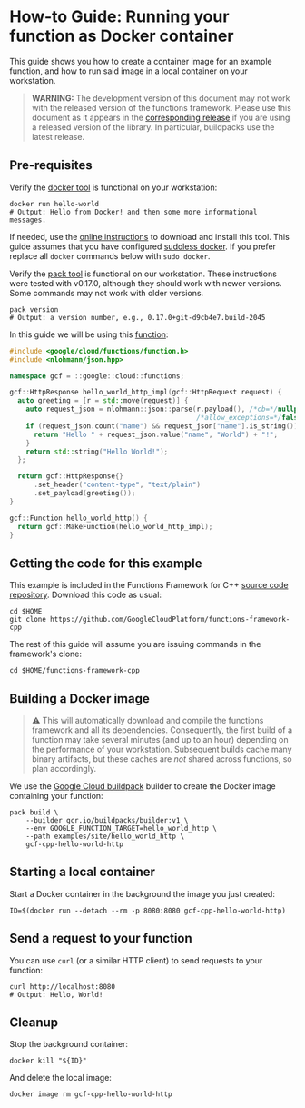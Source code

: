 # How-to Guide: Running your function as Docker container

This guide shows you how to create a container image for an example function,
and how to run said image in a local container on your workstation.

> **WARNING:** The development version of this document may not work with the
> released version of the functions framework. Please use this document as it
> appears in the [corresponding release][github-releases] if you are using a
> released version of the library. In particular, buildpacks use the latest
> release.

## Pre-requisites

Verify the [docker tool][docker] is functional on your workstation:

```shell
docker run hello-world
# Output: Hello from Docker! and then some more informational messages.
```

If needed, use the [online instructions][docker-install] to download and install
this tool. This guide assumes that you have configured [sudoless docker]. If
you prefer replace all `docker` commands below with `sudo docker`.

Verify the [pack tool][pack-install] is functional on our workstation. These
instructions were tested with v0.17.0, although they should work with newer
versions. Some commands may not work with older versions.

```shell
pack version
# Output: a version number, e.g., 0.17.0+git-d9cb4e7.build-2045
```

In this guide we will be using this [function][snippet source]:

<!-- inject-snippet-start -->
[snippet source]: /examples/site/hello_world_http/hello_world_http.cc
```cc
#include <google/cloud/functions/function.h>
#include <nlohmann/json.hpp>

namespace gcf = ::google::cloud::functions;

gcf::HttpResponse hello_world_http_impl(gcf::HttpRequest request) {
  auto greeting = [r = std::move(request)] {
    auto request_json = nlohmann::json::parse(r.payload(), /*cb=*/nullptr,
                                              /*allow_exceptions=*/false);
    if (request_json.count("name") && request_json["name"].is_string()) {
      return "Hello " + request_json.value("name", "World") + "!";
    }
    return std::string("Hello World!");
  };

  return gcf::HttpResponse{}
      .set_header("content-type", "text/plain")
      .set_payload(greeting());
}

gcf::Function hello_world_http() {
  return gcf::MakeFunction(hello_world_http_impl);
}
```
<!-- inject-snippet-end -->

## Getting the code for this example

This example is included in the Functions Framework for C++
[source code repository][repository-gh]. Download this code as usual:

```shell
cd $HOME
git clone https://github.com/GoogleCloudPlatform/functions-framework-cpp
```

The rest of this guide will assume you are issuing commands in the framework's
clone:

```shell
cd $HOME/functions-framework-cpp
```

## Building a Docker image

> :warning: This will automatically download and compile the functions
> framework and all its dependencies. Consequently, the first build of a
> function may take several minutes (and up to an hour) depending on the
> performance of your workstation. Subsequent builds cache many binary
> artifacts, but these caches are *not* shared across functions, so plan
> accordingly.

We use the [Google Cloud buildpack] builder to create the Docker image
containing your function:

```shell
pack build \
    --builder gcr.io/buildpacks/builder:v1 \
    --env GOOGLE_FUNCTION_TARGET=hello_world_http \
    --path examples/site/hello_world_http \
    gcf-cpp-hello-world-http
```

## Starting a local container

Start a Docker container in the background the image you just created:

```shell
ID=$(docker run --detach --rm -p 8080:8080 gcf-cpp-hello-world-http)
```

## Send a request to your function

You can use `curl` (or a similar HTTP client) to send requests to your
function:

```shell
curl http://localhost:8080
# Output: Hello, World!
```

## Cleanup

Stop the background container:

```shell
docker kill "${ID}"
```

And delete the local image:

```shell
docker image rm gcf-cpp-hello-world-http
```

[repository-gh]: https://github.com/GoogleCloudPlatform/functions-framework-cpp
[buildpacks]: https://buildpacks.io
[docker]: https://docker.com/
[docker-install]: https://store.docker.com/search?type=edition&offering=community
[sudoless docker]: https://docs.docker.com/engine/install/linux-postinstall/
[pack-install]: https://buildpacks.io/docs/install-pack/
[Google Cloud buildpack]: https://github.com/GoogleCloudPlatform/buildpacks
[github-releases]: https://github.com/GoogleCloudPlatform/functions-framework-cpp/releases
